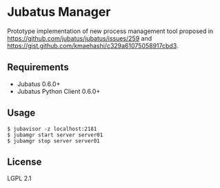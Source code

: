 Jubatus Manager
===========================

Prototype implementation of new process management tool proposed in https://github.com/jubatus/jubatus/issues/259 and https://gist.github.com/kmaehashi/c329a61075058917cbd3.

Requirements
---------------------------

* Jubatus 0.6.0+
* Jubatus Python Client 0.6.0+

Usage
------------

```
$ jubavisor -z localhost:2181
$ jubamgr start server server01
$ jubamgr stop server server01
```

License
-----------------------

LGPL 2.1
